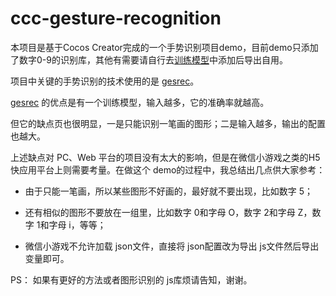 # ccc-gesture-recognition

本项目是基于Cocos Creator完成的一个手势识别项目demo，目前demo只添加了数字0-9的识别库，其他有需要请自行去[训练模型](http://uwdata.github.io/gestrec/)中添加后导出自用。

项目中关键的手势识别的技术使用的是 [gesrec](https://github.com/uwdata/gestrec)。

[gesrec](https://github.com/uwdata/gestrec) 的优点是有一个训练模型，输入越多，它的准确率就越高。

但它的缺点页也很明显，一是只能识别一笔画的图形；二是输入越多，输出的配置也越大。

上述缺点对 PC、Web 平台的项目没有太大的影响，但是在微信小游戏之类的H5快应用平台上则需要考量。在做这个 demo的过程中，我总结出几点供大家参考：

- 由于只能一笔画，所以某些图形不好画的，最好就不要出现，比如数字 5；

- 还有相似的图形不要放在一组里，比如数字 0和字母 O，数字 2和字母 Z，数字 1和字母 i，等等；

- 微信小游戏不允许加载 json文件，直接将 json配置改为导出 js文件然后导出变量即可。

PS：
如果有更好的方法或者图形识别的 js库烦请告知，谢谢。
